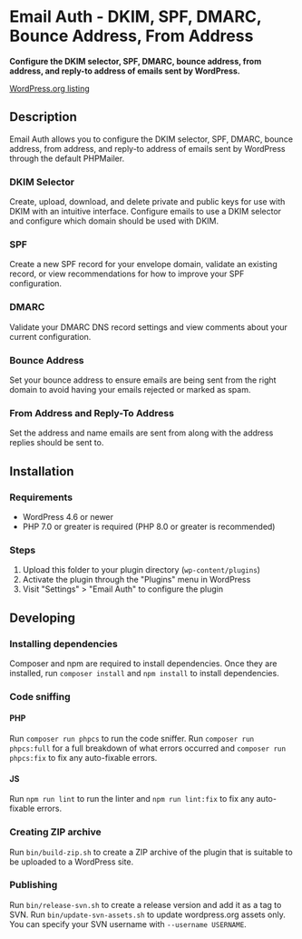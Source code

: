 # Email Auth - DKIM, SPF, DMARC, Bounce Address, From Address

**Configure the DKIM selector, SPF, DMARC, bounce address, from address, and reply-to address of emails sent by WordPress.**

<a href="https://wordpress.org/plugins/email-auth/">WordPress.org listing</a>

## Description

Email Auth allows you to configure the DKIM selector, SPF, DMARC, bounce address, from address, and reply-to address of emails sent by WordPress through the default PHPMailer.

### DKIM Selector

Create, upload, download, and delete private and public keys for use with DKIM with an intuitive interface.
Configure emails to use a DKIM selector and configure which domain should be used with DKIM.

### SPF

Create a new SPF record for your envelope domain, validate an existing record, or view recommendations for how to improve your SPF configuration.

### DMARC

Validate your DMARC DNS record settings and view comments about your current configuration.

### Bounce Address

Set your bounce address to ensure emails are being sent from the right domain to avoid having your emails rejected or marked as spam.

### From Address and Reply-To Address

Set the address and name emails are sent from along with the address replies should be sent to.

## Installation

### Requirements

* WordPress 4.6 or newer
* PHP 7.0 or greater is required (PHP 8.0 or greater is recommended)

### Steps

1. Upload this folder to your plugin directory (`wp-content/plugins`)
2. Activate the plugin through the "Plugins" menu in WordPress
3. Visit "Settings" > "Email Auth" to configure the plugin

## Developing

### Installing dependencies

Composer and npm are required to install dependencies. Once they are installed, run `composer install` and `npm install` to install dependencies.

### Code sniffing

#### PHP

Run `composer run phpcs` to run the code sniffer. Run `composer run phpcs:full` for a full breakdown of what errors occurred and `composer run phpcs:fix` to fix any auto-fixable errors.

#### JS

Run `npm run lint` to run the linter and `npm run lint:fix` to fix any auto-fixable errors.

### Creating ZIP archive

Run `bin/build-zip.sh` to create a ZIP archive of the plugin that is suitable to be uploaded to a WordPress site.

### Publishing

Run `bin/release-svn.sh` to create a release version and add it as a tag to SVN. Run `bin/update-svn-assets.sh` to update wordpress.org assets only. You can specify your SVN username with `--username USERNAME`.
